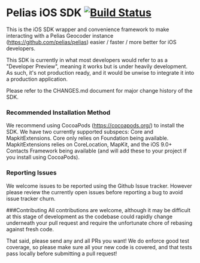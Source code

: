 # Pelias iOS SDK [![Build Status](https://travis-ci.org/pelias/pelias-ios-sdk.svg?branch=master)](https://travis-ci.org/pelias/pelias-ios-sdk)

This is the iOS SDK wrapper and convenience framework to make interacting with a
Pelias Geocoder instance (https://github.com/pelias/pelias) easier / faster /
more better for iOS developers.

This SDK is currently in what most developers would refer to as a "Developer Preview",
meaning it works but is under heavily development. As such, it's not production
ready, and it would be unwise to integrate it into a production application.

Please refer to the CHANGES.md document for major change history of the SDK.
### Recommended Installation Method

We recommend using CocoaPods (https://cocoapods.org/) to install the SDK. We have
two currently supported subspecs: Core and MapkitExtensions. Core only relies on
Foundation being available. MapkitExtensions relies on CoreLocation, MapKit, and
the iOS 9.0+ Contacts Framework being available (and will add these to your project
if you install using CocoaPods).

### Reporting Issues
We welcome issues to be reported using the Github Issue tracker. However please
review the currently open issues before reporting a bug to avoid issue tracker churn.

###Contributing
All contributions are welcome, although it may be difficult at this stage of development
as the codebase could rapidly change underneath your pull request and require the
unfortunate chore of rebasing against fresh code.

That said, please send any and all PRs you want! We do enforce good test coverage,
so please make sure all your new code is covered, and that tests pass locally before
submitting a pull request! 
